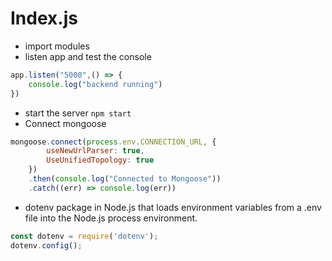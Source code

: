 # Index.js

* import modules 
* listen app and test the console
```js
app.listen("5000",() => {
    console.log("backend running")
})
```
* start the server `npm start`
* Connect mongoose
```js
mongoose.connect(process.env.CONNECTION_URL, {
        useNewUrlParser: true,
        UseUnifiedTopology: true
    })
    .then(console.log("Connected to Mongoose"))
    .catch((err) => console.log(err))
```
* dotenv package in Node.js that loads environment variables from a .env file into the Node.js process environment.
```js
const dotenv = require('dotenv');
dotenv.config();
```

